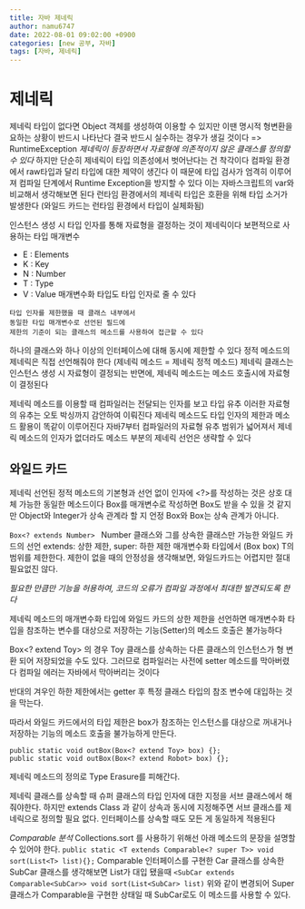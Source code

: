 ```yaml
---
title: 자바 제네릭
author: namu6747
date: 2022-08-01 09:02:00 +0900
categories: [new 공부, 자바]
tags: [자바, 제네릭]
---
```


# 제네릭
제네릭 타입이 없다면 Object 객체를 생성하여 이용할 수 있지만
이땐 명시적 형변환을 요하는 상황이 반드시 나타난다
결국 반드시 실수하는 경우가 생길 것이다 => RuntimeException
*제네릭이 등장하면서 자료형에 의존적이지 않은 클래스를 정의할 수 있다*
하지만 단순히 제네릭이 타입 의존성에서 벗어난다는 건 착각이다
컴파일 환경에서 raw타입과 달리 타입에 대한 제약이 생긴다
이 때문에 타입 검사가 엄격히 이루어져 컴파일 단계에서
Runtime Exception을 방지할 수 있다
이는 자바스크립트의 var와 비교해서 생각해보면 된다
런타임 환경에서의 제네릭 타입은 호환을 위해 타입 소거가 발생한다
(와일드 카드는 런타임 환경에서 타입이 실체화됨)

인스턴스 생성 시 타입 인자를 통해 자료형을 결정하는 것이 제네릭이다
보편적으로 사용하는 타입 매개변수
- E : Elements
- K : Key
- N : Number
- T : Type
- V : Value
매개변수화 타입도 타입 인자로 줄 수 있다
```
타입 인자를 제한했을 때 클래스 내부에서 
동일한 타입 매개변수로 선언된 필드에
제한의 기준이 되는 클래스의 메소드를 사용하여 접근할 수 있다
```
하나의 클래스와 하나 이상의 인터페이스에 대해 동시에 제한할 수 있다
정적 메소드의 제네릭은 직접 선언해줘야 한다
(제네릭 메소드 = 제네릭 정적 메소드)
제네릭 클래스는 인스턴스 생성 시 자료형이 결정되는 반면에,
제네릭 메소드는 메소드 호출시에 자료형이 결정된다

제네릭 메소드를 이용할 때 컴파일러는 전달되는 인자를 보고 타입 유추
이러한 자료형의 유추는 오토 박싱까지 감안하여 이뤄진다
제네릭 메소드도 타입 인자의 제한과 메소드 활용이 똑같이 이루어진다
자바7부터 컴파일러의 자료형 유추 범위가 넓어져서 
제네릭 메소드의 인자가 없더라도 메소드 부분의 제네릭 선언은 생략할 수 있다

## 와일드 카드
제네릭 선언된 정적 메소드의 기본형과
선언 없이 인자에 <?>를 작성하는 것은 상호 대체 가능한 동일한 메소드이다
Box<Object>를 매개변수로 작성하면 Box<Integer>도 받을 수 있을 것 같지만
Object와 Integer가 상속 관계라 할 지 언정 
Box<Object>와 Box<Integer>는 상속 관계가 아니다.

```Box<? extends Number> ```
Number 클래스와 그를 상속한 클래스만 가능한 와일드 카드의 선언
extends: 상한 제한, super: 하한 제한
매개변수화 타입에서 (Box<T> box) T의 범위를 제한한다.
제한이 없을 때의 안정성을 생각해보면, 
와일드카드는 어렵지만 절대 필요없진 않다.

*필요한 만큼만 기능을 허용하여, 
코드의 오류가 컴파일 과정에서 최대한 발견되도록 한다*

제네릭 메소드의 매개변수화 타입에 와일드 카드의 상한 제한을 선언하면
매개변수화 타입을 참조하는 변수를 대상으로 저장하는 기능(Setter)의
메소드 호출은 불가능하다

Box<? extend Toy> 의 경우 
Toy 클래스를 상속하는 다른 클래스의 인스턴스가 
 형 변환 되어 저장되었을 수도 있다. 
그러므로 컴파일러는 사전에 setter 메소드를 막아버렸다
컴파일 에러는 자바에서 막아버리는 것이다

반대의 겨우인 하한 제한에서는 getter 후 
특정 클래스 타입의 참조 변수에 대입하는 것을 막는다.

따라서 와일드 카드에서의 타입 제한은 
box가 참조하는 인스턴스를 대상으로 꺼내거나 
 저장하는 기능의 메소드 호출을 불가능하게 만든다.
```
public static void outBox(Box<? extend Toy> box) {};
public static void outBox(Box<? extend Robot> box) {};
```
제네릭 메소드의 정의로 Type Erasure를 피해간다.

제네릭 클래스를 상속할 때 슈퍼 클래스의 타입 인자에 대한 지정을 
서브 클래스에서 해줘야한다.
하지만 extends Class<String> 과 같이 상속과 동시에 지정해주면
서브 클래스를 제네릭으로 정의할 필요 없다.
인터페이스를 상속할 때도 모든 게 동일하게 적용된다

*Comparable 분석*
Collections.sort 를 사용하기 위해선 아래 메소드의 문장을 설명할 수 있어야 한다.
```public static <T extends Comparable<? super T>> void sort(List<T> list){};```
Comparable<Car> 인터페이스를 구현한 Car 클래스를 상속한 
 SubCar 클래스를 생각해보면 List<SubCar>가 대입 됐을때
```<SubCar extends Comparable<SubCar>> void sort(List<SubCar> list)```
위와 같이 변경되어 Super 클래스가 Comparable을 구현한 상태일 때
 SubCar로도 이 메소드를 사용할 수 있다.
